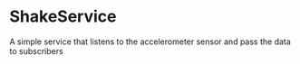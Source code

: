 # ShakeService
A simple service that listens to the accelerometer sensor and pass the data to subscribers
